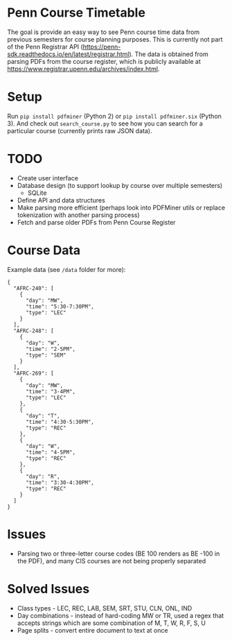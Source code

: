 # Penn Course Timetable

The goal is provide an easy way to see Penn course time data from previous semesters for course planning purposes. 
This is currently not part of the Penn Registrar API (https://penn-sdk.readthedocs.io/en/latest/registrar.html).
The data is obtained from parsing PDFs from the course register, which is publicly available at 
https://www.registrar.upenn.edu/archives/index.html.

# Setup
Run `pip install pdfminer` (Python 2) or `pip install pdfminer.six` (Python 3). And check out `search_course.py` to see 
how you can search for a particular course (currently prints raw JSON data).

# TODO
* Create user interface
* Database design (to support lookup by course over multiple semesters)
    * SQLite
* Define API and data structures
* Make parsing more efficient (perhaps look into PDFMiner utils or replace tokenization with another parsing process)
* Fetch and parse older PDFs from Penn Course Register

# Course Data
Example data (see `/data` folder for more):
```
{
  "AFRC-240": [
    {
      "day": "MW",
      "time": "5:30-7:30PM",
      "type": "LEC"
    }
  ],
  "AFRC-248": [
    {
      "day": "W",
      "time": "2-5PM",
      "type": "SEM"
    }
  ],
  "AFRC-269": [
    {
      "day": "MW",
      "time": "3-4PM",
      "type": "LEC"
    },
    {
      "day": "T",
      "time": "4:30-5:30PM",
      "type": "REC"
    },
    {
      "day": "W",
      "time": "4-5PM",
      "type": "REC"
    },
    {
      "day": "R",
      "time": "3:30-4:30PM",
      "type": "REC"
    }
  ]
}
```

# Issues
* Parsing two or three-letter course codes (BE 100 renders as BE -100 in the PDF), and many CIS courses are not being
properly separated

# Solved Issues
* Class types - LEC, REC, LAB, SEM, SRT, STU, CLN, ONL, IND
* Day combinations - instead of hard-coding MW or TR, used a regex that accepts strings which are some combination of 
M, T, W, R, F, S, U
* Page splits - convert entire document to text at once


